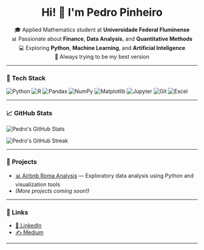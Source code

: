 <h1 align="center">Hi! 👋 I'm Pedro Pinheiro</h1>

<p align="center">
🎓 Applied Mathematics student at <strong>Universidade Federal Fluminense</strong><br>
📊 Passionate about <strong>Finance</strong>, <strong>Data Analysis</strong>, and <strong>Quantitative Methods</strong><br>
💻 Exploring <strong>Python</strong>, <strong>Machine Learning</strong>, and <strong>Artificial Inteligence</strong><br>
🚀 Always trying to be my best version
</p>

---

### 🧰 Tech Stack

![Python](https://img.shields.io/badge/Python-3776AB?style=for-the-badge&logo=python&logoColor=white)
![R](https://img.shields.io/badge/R-276DC3?style=for-the-badge&logo=r&logoColor=white)
![Pandas](https://img.shields.io/badge/Pandas-150458?style=for-the-badge&logo=pandas&logoColor=white)
![NumPy](https://img.shields.io/badge/NumPy-013243?style=for-the-badge&logo=numpy&logoColor=white)
![Matplotlib](https://img.shields.io/badge/Matplotlib-11557C?style=for-the-badge&logo=matplotlib&logoColor=white)
![Jupyter](https://img.shields.io/badge/Jupyter-F37626?style=for-the-badge&logo=jupyter&logoColor=white)
![Git](https://img.shields.io/badge/Git-F05032?style=for-the-badge&logo=git&logoColor=white)
![Excel](https://img.shields.io/badge/Excel-217346?style=for-the-badge&logo=microsoft-excel&logoColor=white)

---

### 📈 GitHub Stats

![Pedro's GitHub Stats](https://github-readme-stats.vercel.app/api?username=PedroPinheiroMachadof&show_icons=true&theme=radical)

![Pedro's GitHub Streak](https://github-readme-streak-stats.herokuapp.com/?user=PedroPinheiroMachado&theme=radical)

---

### 📂 Projects

- [📊 Airbnb Roma Analysis](https://bit.ly/4j45hmh) — Exploratory data analysis using Python and visualization tools  
- *(More projects coming soon!)*

---

### 🔗 Links

- [💼 LinkedIn](https://www.linkedin.com/in/pedro-pinheiro-928845225/)  
- [✍️ Medium](https://medium.com/@pedropm_41717)

---
